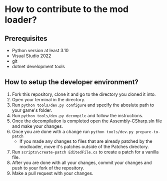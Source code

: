 # How to contribute to the mod loader?
## Prerequisites
- Python version at least 3.10
- Visual Studio 2022
- git
- dotnet development tools

## How to setup the developer environment?
1. Fork this repository, clone it and go to the directory you cloned it into.
2. Open your terminal in the directory.
3. Run `python tools/dev.py configure` and specify the aboslute path to your game's folder.
4. Run `python tools/dev.py decompile` and follow the instructions.
5. Once the decompilation is completed open the Assembly-CSharp.sln file and make your changes.
6. Once you are done with a change run `python tools/dev.py prepare-to-patch`
	- If you made any changes to files that are already patched by the modloader, move it's patches outside of the Patches directory.
7. Run `scripts\create-patch EditedFile.cs` to create a patch for a vanilla file.
8. After you are done with all your changes, commit your changes and push to your fork of the repository.
9. Make a pull request with your changes.